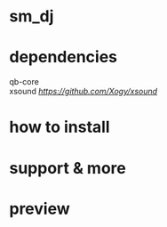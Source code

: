 <h1>sm_dj</h1>

<h1>dependencies</h1>

qb-core 
<br>
xsound <i>https://github.com/Xogy/xsound</i>

<h1>how to install</h1>

<h1>support & more</h1>

<h1>preview</h1>
